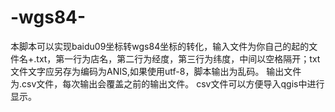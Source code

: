 # -wgs84-
本脚本可以实现baidu09坐标转wgs84坐标的转化，输入文件为你自己的起的文件名+.txt，第一行为店名，第二行为经度，第三行为纬度，中间以空格隔开；txt文件文字应另存为编码为ANIS,如果使用utf-8，脚本输出为乱码。 输出文件为.csv文件，每次输出会覆盖之前的输出文件。 csv文件可以方便导入qgis中进行显示。
